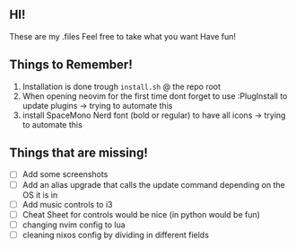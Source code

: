 ## HI!
These are my .files
Feel free to take what you want 
Have fun!

## Things to Remember!
1. Installation is done trough `install.sh` @ the repo root
2. When opening neovim for the first time dont forget to use :PlugInstall to update plugins -> trying to automate this
3. install SpaceMono Nerd font (bold or regular) to have all icons -> trying to automate this 


## Things that are missing!

- [ ] Add some screenshots
- [ ] Add an alias upgrade that calls the update command depending on the OS it is in
- [ ] Add music controls to i3
- [ ] Cheat Sheet for controls would be nice (in python would be fun)
- [ ] changing nvim config to lua
- [ ] cleaning nixos config by dividing in different fields
